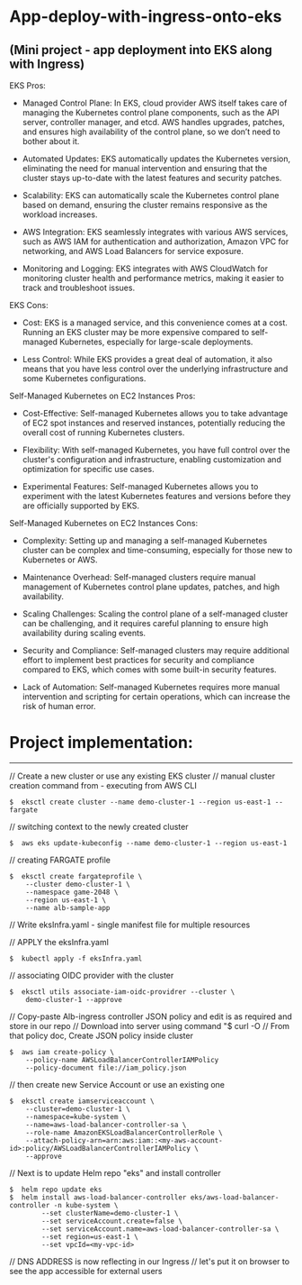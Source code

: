 # App-deploy-with-ingress-onto-eks
(Mini project - app deployment into EKS along with Ingress)
--------------------------------------------------------------------------------------------------------------------------------------
EKS Pros:
- Managed Control Plane: In EKS, cloud provider AWS itself takes care of managing the Kubernetes control plane components, such as the API server, controller manager, and etcd. AWS handles upgrades, patches, and ensures high availability of the control plane, so we don’t need to bother about it. 

- Automated Updates: EKS automatically updates the Kubernetes version, eliminating the need for manual intervention and ensuring that the cluster stays up-to-date with the latest features and security patches.

- Scalability: EKS can automatically scale the Kubernetes control plane based on demand, ensuring the cluster remains responsive as the workload increases.

- AWS Integration: EKS seamlessly integrates with various AWS services, such as AWS IAM for authentication and authorization, Amazon VPC for networking, and AWS Load Balancers for service exposure.

- Monitoring and Logging: EKS integrates with AWS CloudWatch for monitoring cluster health and performance metrics, making it easier to track and troubleshoot issues.

EKS Cons:
- Cost: EKS is a managed service, and this convenience comes at a cost. Running an EKS cluster may be more expensive compared to self-managed Kubernetes, especially for large-scale deployments.

- Less Control: While EKS provides a great deal of automation, it also means that you have less control over the underlying infrastructure and some Kubernetes configurations.

Self-Managed Kubernetes on EC2 Instances Pros:
- Cost-Effective: Self-managed Kubernetes allows you to take advantage of EC2 spot instances and reserved instances, potentially reducing the overall cost of running Kubernetes clusters.

- Flexibility: With self-managed Kubernetes, you have full control over the cluster's configuration and infrastructure, enabling customization and optimization for specific use cases.

- Experimental Features: Self-managed Kubernetes allows you to experiment with the latest Kubernetes features and versions before they are officially supported by EKS.

Self-Managed Kubernetes on EC2 Instances Cons:
- Complexity: Setting up and managing a self-managed Kubernetes cluster can be complex and time-consuming, especially for those new to Kubernetes or AWS.

- Maintenance Overhead: Self-managed clusters require manual management of Kubernetes control plane updates, patches, and high availability.

- Scaling Challenges: Scaling the control plane of a self-managed cluster can be challenging, and it requires careful planning to ensure high availability during scaling events.

- Security and Compliance: Self-managed clusters may require additional effort to implement best practices for security and compliance compared to EKS, which comes with some built-in security      features.

- Lack of Automation: Self-managed Kubernetes requires more manual intervention and scripting for certain operations, which can increase the risk of human error.

# Project implementation:
------------------------------------------------------------------------------------------------------------------------------------
// Create a new cluster or use any existing EKS cluster
// manual cluster creation command from - executing from AWS CLI

    $  eksctl create cluster --name demo-cluster-1 --region us-east-1 --fargate

// switching context to the newly created cluster

    $  aws eks update-kubeconfig --name demo-cluster-1 --region us-east-1

// creating FARGATE profile

    $  eksctl create fargateprofile \
        --cluster demo-cluster-1 \
        --namespace game-2048 \
        --region us-east-1 \
        --name alb-sample-app

// Write eksInfra.yaml - single manifest file for multiple resources

// APPLY the eksInfra.yaml

    $  kubectl apply -f eksInfra.yaml

// associating OIDC provider with the cluster

    $  eksctl utils associate-iam-oidc-providrer --cluster \
        demo-cluster-1 --approve

// Copy-paste Alb-ingress controller JSON policy and edit is as required and store in our repo
// Download into server using command "$ curl -O <custom-JSON-policy-github-link>
// From that policy doc, Create JSON policy inside cluster

    $  aws iam create-policy \
        --policy-name AWSLoadBalancerControllerIAMPolicy
        --policy-document file://iam_policy.json 

// then create new Service Account or use an existing one

    $  eksctl create iamserviceaccount \
        --cluster=demo-cluster-1 \
        --namespace=kube-system \
        --name=aws-load-balancer-controller-sa \
        --role-name AmazonEKSLoadBalancerControllerRole \
        --attach-policy-arn=arn:aws:iam::<my-aws-account-id>:policy/AWSLoadBalancerControllerIAMPolicy \
        --approve

// Next is to update Helm repo "eks" and install controller

    $  helm repo update eks
    $  helm install aws-load-balancer-controller eks/aws-load-balancer-controller -n kube-system \
            --set clusterName=demo-cluster-1 \
            --set serviceAccount.create=false \
            --set serviceAccount.name=aws-load-balancer-controller-sa \
            --set region=us-east-1 \
            --set vpcId=<my-vpc-id>

// DNS ADDRESS is now reflecting in our Ingress
// let's put it on browser to see the app accessible for external users
